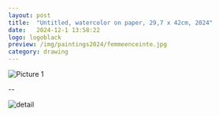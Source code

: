 ```yaml
---
layout: post
title:  "Untitled, watercolor on paper, 29,7 x 42cm, 2024"
date:   2024-12-1 13:58:22
logo: logoblack
preview: /img/paintings2024/femmeenceinte.jpg
category: drawing
---
```



![Picture 1](/img/paintings2024/femmeenceinte.jpg) 

--

![detail](/img/paintings2024/femmeenceinte.jpg) 



